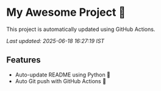# My Awesome Project 🚀

This project is automatically updated using GitHub Actions.

_Last updated: 2025-06-18 16:27:19 IST_

## Features
- Auto-update README using Python 🐍
- Auto Git push with GitHub Actions 🤖
